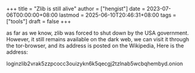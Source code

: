 +++
title = "Zlib is still alive"
author = ["hengist"]
date = 2023-07-06T00:00:00+08:00
lastmod = 2025-06-10T20:46:31+08:00
tags = ["tools"]
draft = false
+++

as far as we know, zlib was forced to shut down by the USA government. However, it still remains available on the dark web, we can visit it through the tor-browser, and its address is posted on the Wikipedia, Here is the address:

loginzlib​2vrak5zzpcocc3ouizykn6k5qecgj2tzlnab5wcbqhembyd.onion
